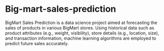 # Big-mart-sales-prediction
BigMart Sales Prediction is a data science project aimed at forecasting the sales of products in various BigMart stores. Using historical data such as product attributes (e.g., weight, visibility), store details (e.g., location, size), and transaction information, machine learning algorithms are employed to predict future sales accurately.
